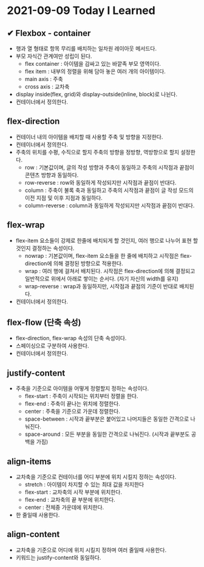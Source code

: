 # 2021-09-09 Today I Learned

## ✔ Flexbox - container
* 행과 열 형태로 항목 무리를 배치하는 일차원 레이아웃 메서드다.
* 부모 자식간 관계여만 성립이 된다.
  - flex container : 아이템을 감싸고 있는 바깥족 부모 영역이다.
  - flex item : 내부의 정렬을 위해 담아 놓은 여러 개의 아이템이다.
  - main axis : 주축
  - cross axis : 교차축
* display inside(flex, grid)와 display-outside(inline, block)로 나뉜다.
* 컨테이너에서 정의한다.

## flex-direction
* 컨테이너 내의 아이템을 배치할 때 사용할 주축 및 방향을 지정한다.
* 컨테이너에서 정의한다.
* 주축의 위치를 수평, 수직으로 할지 주축의 방향을 정방향, 역방향으로 할지 설정한다.
  - row : 기본값이며, 글의 작성 방향과 주축이 동일하고 주축의 시작점과 끝점이 콘텐츠 방향과 동일하다.
  - row-reverse : row와 동일하게 작성되지만 시작점과 끝점이 반대다.
  - column : 주축이 불록 축과 동일하고 주축의 시작점과 끝점이 글 작성 모드의 이전 지점 및 이후 지점과 동일하다.
  - column-reverse : column과 동일하게 작성되지만 시작점과 끝점이 반대다.

## flex-wrap
* flex-item 요소들이 강제로 한줄에 배치되게 할 것인지, 여러 행으로 나누어 표현 할 것인지 결정하는 속성이다.
  - nowrap : 기본값이며, flex-item 요소들을 한 줄에 배치하고 시작점은 flex-direction에 의해 결정된 방향으로 적용한다.
  - wrap : 여러 행에 걸쳐서 배치된다. 시작점은 flex-direction에 의해 결정되고 일반적으로 위에서 아래로 쌓이는 순서다. (자기 자신의 width를 유지)
  - wrap-reverse : wrap과 동일하지만, 시작점과 끝점의 기준이 반대로 배치된다.
* 컨테이너에서 정의한다.

## flex-flow (단축 속성)
* flex-direction, flex-wrap 속성의 단축 속성이다.
* 스페이싱으로 구분하여 사용한다.
* 컨테이너에서 정의한다.

## justify-content
* 주축을 기준으로 아이템을 어떻게 정렬할지 정하는 속성이다.
  - flex-start : 주축이 시작되는 위치부터 정렬을 한다.
  - flex-end : 주축이 끝나는 위치에 정렬한다.  
  - center : 주축을 기준으로 가운데 정렬한다.
  - space-between : 시작과 끝부분은 붙어있고 나머지들은 동일한 간격으로 나눠진다.
  - space-around : 모든 부분을 동일한 간격으로 나눠진다. (시작과 끝부분도 공백을 가짐)

## align-items
* 교차축을 기준으로 컨테이너를 어디 부분에 위치 시킬지 정하는 속성이다.
  - stretch : 아이템이 차지할 수 있는 최대 값을 차지한다
  - flex-start : 교차축의 시작 부분에 위치한다.
  - flex-end : 교차축의 끝 부분에 위치한다.
  - center : 전체중 가운데에 위치한다.
* 한 줄일때 사용한다.

## align-content
* 교차축을 기준으로 어디에 위치 시킬지 정하며 여러 줄일때 사용한다.
* 키워드는 justify-content와 동일하다.
